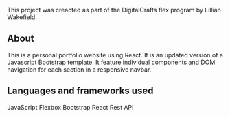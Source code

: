 This project was creacted as part of the DigitalCrafts flex program by Lillian Wakefield. 


## About

This is a personal portfolio website using React. It is an updated version of a Javascript Bootstrap template. It feature individual components and DOM navigation for each section in a responsive navbar. 

## Languages and frameworks used
JavaScript
Flexbox
Bootstrap
React
Rest API